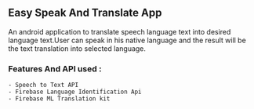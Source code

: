 ## Easy Speak And Translate App

An android application to translate speech language text into desired language text.User can speak in his native language and the result will be the text translation into selected language.


### Features And API used :

```
- Speech to Text API
- Firebase Language Identification Api
- Firebase ML Translation kit
```
